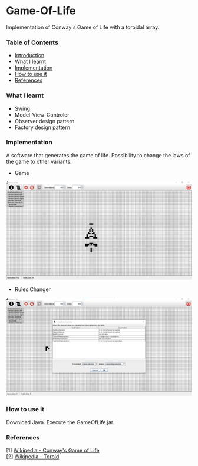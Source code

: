 # Game-Of-Life
Implementation of Conway's Game of Life with a toroidal array.



### Table of Contents
- [Introduction](#introduction)
- [What I learnt](#what-i-learnt)
- [Implementation](#implementation)
- [How to use it](#how-to-use-it)
- [References](#references)

### What I learnt

* Swing
* Model-View-Controler
* Observer design pattern
* Factory design pattern

### Implementation

A software that generates the game of life.
Possibility to change the laws of the game to other variants.

* Game

<img src="https://github.com/Juanvoid01/Game-Of-Life/blob/main/photos/game.png" > <br>

* Rules Changer

<img src="https://github.com/Juanvoid01/Game-Of-Life/blob/main/photos/rulesChanger.png" > <br>
### How to use it

Download Java.
Execute the GameOfLife.jar.

### References
[1] [Wikipedia - Conway's Game of Life](https://en.wikipedia.org/wiki/Conway%27s_Game_of_Life)<br>
[2] [Wikipedia - Toroid](https://en.wikipedia.org/wiki/Toroid)<br>